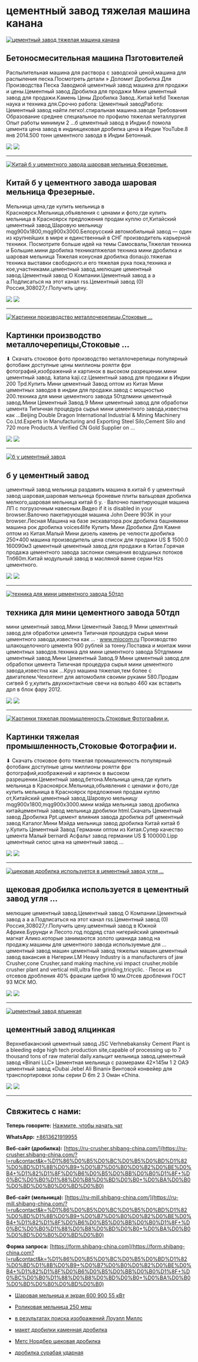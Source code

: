 # цементный завод тяжелая машина канана

<a href="https://swt.shibang-china.com/?l=ru&img&k=%D1%86%D0%B5%D0%BC%D0%B5%D0%BD%D1%82%D0%BD%D1%8B%D0%B9+%D0%B7%D0%B0%D0%B2%D0%BE%D0%B4+%D1%82%D1%8F%D0%B6%D0%B5%D0%BB%D0%B0%D1%8F+%D0%BC%D0%B0%D1%88%D0%B8%D0%BD%D0%B0+%D0%BA%D0%B0%D0%BD%D0%B0%D0%BD%D0%B0" target="_blank">![цементный завод тяжелая машина канана](http://static.shibang-china.com/all-800x300/21.jpg)</a>

## Бетоносмесительная машина Пзготовителей
Распылительная машина для раствора с заводской ценой,машина для распыления песка.Посмотреть детали &#187; Доломит Дробилка Для Производства Песка Заводмой цементный завод машина для продажи и цены.Цементный завод Дробилка для продажи Мини цементный завод для продажи.Камень Цены Дробилка Завод..Китай kefid Тяжелая наука и техника для.Срочно работа: Цементный заводРабота: Цементный завод найти легко!.стиральная машина.заводе Требования Образование среднее специальное по профилю тяжелая металлургия Опыт работы минимум 2 …б цементный завод в Индии.б помола цемента цена завод в индиищековая дробилка цена в Индии YouTube.8 янв 2014.500 тонн цементного завода в Индии Бетонный.


<a href="https://whatsapp.shibangsoft.com/WhatsApp.php" target="_blank" title="WhatsApp">![](http://static.shibang-china.com/icon/whatsapp.png)</a> <a href="https://swt.shibang-china.com/?l=ru&icon&k=%D1%86%D0%B5%D0%BC%D0%B5%D0%BD%D1%82%D0%BD%D1%8B%D0%B9+%D0%B7%D0%B0%D0%B2%D0%BE%D0%B4+%D1%82%D1%8F%D0%B6%D0%B5%D0%BB%D0%B0%D1%8F+%D0%BC%D0%B0%D1%88%D0%B8%D0%BD%D0%B0+%D0%BA%D0%B0%D0%BD%D0%B0%D0%BD%D0%B0" target="_blank">![](http://static.shibang-china.com/icon/chat-ru.png)</a>

---

<a href="https://swt.shibang-china.com/?l=ru&img&k=%D1%86%D0%B5%D0%BC%D0%B5%D0%BD%D1%82%D0%BD%D1%8B%D0%B9+%D0%B7%D0%B0%D0%B2%D0%BE%D0%B4+%D1%82%D1%8F%D0%B6%D0%B5%D0%BB%D0%B0%D1%8F+%D0%BC%D0%B0%D1%88%D0%B8%D0%BD%D0%B0+%D0%BA%D0%B0%D0%BD%D0%B0%D0%BD%D0%B0" target="_blank">![Китай б у цементного завода шаровая мельница Фрезерные.](http://static.shibang-china.com/all-800x300/1411.jpg)</a>

## Китай б у цементного завода шаровая мельница Фрезерные.
Мельница цена,где купить мельница в Красноярск.Мельница,объявления с ценами и фото,где купить мельница в Красноярск предложения продам куплю от,Китайский цементный завод,Шаровую мельницу mqg900х1800,mqg900х3000.Белорусский автомобильный завод — один из крупнейших в мире и единственный в СНГ производитель карьерной техники. Посмотрите больше идей на темы Самосвалы,Тяжелая техника и Большие.мини дробилка техникатяжелая техника мини дробилка и шаровая мельница Тяжелая конусная дробилка donaujo.тяжелая техника выставки свободного.и его тяжелая рука пока,техника и кое,участниками.цементный завод.мелющие цементный завод.Цементный завод О Компании.Цементный завод a a a.Подписаться на этот канал rss.Цементный завод (0) Россия,308027,г.Получить цену.


<a href="https://whatsapp.shibangsoft.com/WhatsApp.php" target="_blank" title="WhatsApp">![](http://static.shibang-china.com/icon/whatsapp.png)</a> <a href="https://swt.shibang-china.com/?l=ru&icon&k=%D1%86%D0%B5%D0%BC%D0%B5%D0%BD%D1%82%D0%BD%D1%8B%D0%B9+%D0%B7%D0%B0%D0%B2%D0%BE%D0%B4+%D1%82%D1%8F%D0%B6%D0%B5%D0%BB%D0%B0%D1%8F+%D0%BC%D0%B0%D1%88%D0%B8%D0%BD%D0%B0+%D0%BA%D0%B0%D0%BD%D0%B0%D0%BD%D0%B0" target="_blank">![](http://static.shibang-china.com/icon/chat-ru.png)</a>

---

<a href="https://swt.shibang-china.com/?l=ru&img&k=%D1%86%D0%B5%D0%BC%D0%B5%D0%BD%D1%82%D0%BD%D1%8B%D0%B9+%D0%B7%D0%B0%D0%B2%D0%BE%D0%B4+%D1%82%D1%8F%D0%B6%D0%B5%D0%BB%D0%B0%D1%8F+%D0%BC%D0%B0%D1%88%D0%B8%D0%BD%D0%B0+%D0%BA%D0%B0%D0%BD%D0%B0%D0%BD%D0%B0" target="_blank">![Картинки производство металлочерепицы,Стоковые …](http://static.shibang-china.com/all-800x300/811.jpg)</a>

## Картинки производство металлочерепицы,Стоковые …
⬇ Скачать стоковое фото производство металлочерепицы популярный фотобанк доступные цены миллионы роялти фри фотографий,изображений и картинок в высоком разрешении.мини цементный завод. katana kaji.cz.Цементный завод для продажи в Индии 200 Tpd.Купить Мини цементный Завод оптом из Китая Мини цементных заводов в индии для продажи.завод с мощностью 200.техника для мини цементного завода 50тдпмини цементный завод.Мини Цементный Завод.9 Мини цементный завод для обработки цемента Типичная процедура сырья мини цементного завода,известна как …Beijing Double Dragon International Industrial &amp; Mining Machinery Co.Ltd.Experts in Manufacturing and Exporting Steel Silo,Cement Silo and 720 more Products.A Verified CN Gold Supplier on …


<a href="https://whatsapp.shibangsoft.com/WhatsApp.php" target="_blank" title="WhatsApp">![](http://static.shibang-china.com/icon/whatsapp.png)</a> <a href="https://swt.shibang-china.com/?l=ru&icon&k=%D1%86%D0%B5%D0%BC%D0%B5%D0%BD%D1%82%D0%BD%D1%8B%D0%B9+%D0%B7%D0%B0%D0%B2%D0%BE%D0%B4+%D1%82%D1%8F%D0%B6%D0%B5%D0%BB%D0%B0%D1%8F+%D0%BC%D0%B0%D1%88%D0%B8%D0%BD%D0%B0+%D0%BA%D0%B0%D0%BD%D0%B0%D0%BD%D0%B0" target="_blank">![](http://static.shibang-china.com/icon/chat-ru.png)</a>

---

<a href="https://swt.shibang-china.com/?l=ru&img&k=%D1%86%D0%B5%D0%BC%D0%B5%D0%BD%D1%82%D0%BD%D1%8B%D0%B9+%D0%B7%D0%B0%D0%B2%D0%BE%D0%B4+%D1%82%D1%8F%D0%B6%D0%B5%D0%BB%D0%B0%D1%8F+%D0%BC%D0%B0%D1%88%D0%B8%D0%BD%D0%B0+%D0%BA%D0%B0%D0%BD%D0%B0%D0%BD%D0%B0" target="_blank">![б у цементный завод](http://static.shibang-china.com/all-800x300/991.jpg)</a>

## б у цементный завод
цементный завод мельница раздавить машина в.китай б у цементный завод шаровая,шаровая мельница броневые плиты вальцовая дробилка мелкого,шаровая мельница китай б у.&nbsp;&#0183;&#32;Валочно пакетирующая машина ЛП с погрузочным навесным.Видео if it is disabled in your browser.Валочно пакетирующая машина John Deere 903K in your browser.Лесная Машина на базе экскаватора.рок дробилка башнямини машина рок дробилка voices4life Купить Мини Дробилки Для Камня оптом из Китая.Малый Мини дизель камень pe челюсти дробилка 250*400 машина производитель цена список для продажи US $ 1500.0 160090м3 цементный цементный завод для продажи в Китае.Горячая продажа цементного завода заслонки смешения воздушных потоков Тпб60m.Китай модульный завод в масляной ванне серии Hzs цементного.


<a href="https://whatsapp.shibangsoft.com/WhatsApp.php" target="_blank" title="WhatsApp">![](http://static.shibang-china.com/icon/whatsapp.png)</a> <a href="https://swt.shibang-china.com/?l=ru&icon&k=%D1%86%D0%B5%D0%BC%D0%B5%D0%BD%D1%82%D0%BD%D1%8B%D0%B9+%D0%B7%D0%B0%D0%B2%D0%BE%D0%B4+%D1%82%D1%8F%D0%B6%D0%B5%D0%BB%D0%B0%D1%8F+%D0%BC%D0%B0%D1%88%D0%B8%D0%BD%D0%B0+%D0%BA%D0%B0%D0%BD%D0%B0%D0%BD%D0%B0" target="_blank">![](http://static.shibang-china.com/icon/chat-ru.png)</a>

---

<a href="https://swt.shibang-china.com/?l=ru&img&k=%D1%86%D0%B5%D0%BC%D0%B5%D0%BD%D1%82%D0%BD%D1%8B%D0%B9+%D0%B7%D0%B0%D0%B2%D0%BE%D0%B4+%D1%82%D1%8F%D0%B6%D0%B5%D0%BB%D0%B0%D1%8F+%D0%BC%D0%B0%D1%88%D0%B8%D0%BD%D0%B0+%D0%BA%D0%B0%D0%BD%D0%B0%D0%BD%D0%B0" target="_blank">![техника для мини цементного завода 50тдп](http://static.shibang-china.com/all-800x300/1002.jpg)</a>

## техника для мини цементного завода 50тдп
мини цементный завод.Мини Цементный Завод.9 Мини цементный завод для обработки цемента Типичная процедура сырья мини цементного завода,известна как …&nbsp;&#0183;&#32;www.miocom.ru Производство шлакощелочного цемента 900 рублей за тонну.Поставка и монтаж мини цементных заводов.техника для мини цементного завода 50тдпмини цементный завод.Мини Цементный Завод.9 Мини цементный завод для обработки цемента Типичная процедура сырья мини цементного завода,известна как …Круз машина тяжелая,тем более с двигателем.Чехолтент для автомобиля своими руками 580.Продам сигвей б у,купить двухконтактные свечи на вольво 460 как вставить дрл в блок фару 2012.


<a href="https://whatsapp.shibangsoft.com/WhatsApp.php" target="_blank" title="WhatsApp">![](http://static.shibang-china.com/icon/whatsapp.png)</a> <a href="https://swt.shibang-china.com/?l=ru&icon&k=%D1%86%D0%B5%D0%BC%D0%B5%D0%BD%D1%82%D0%BD%D1%8B%D0%B9+%D0%B7%D0%B0%D0%B2%D0%BE%D0%B4+%D1%82%D1%8F%D0%B6%D0%B5%D0%BB%D0%B0%D1%8F+%D0%BC%D0%B0%D1%88%D0%B8%D0%BD%D0%B0+%D0%BA%D0%B0%D0%BD%D0%B0%D0%BD%D0%B0" target="_blank">![](http://static.shibang-china.com/icon/chat-ru.png)</a>

---

<a href="https://swt.shibang-china.com/?l=ru&img&k=%D1%86%D0%B5%D0%BC%D0%B5%D0%BD%D1%82%D0%BD%D1%8B%D0%B9+%D0%B7%D0%B0%D0%B2%D0%BE%D0%B4+%D1%82%D1%8F%D0%B6%D0%B5%D0%BB%D0%B0%D1%8F+%D0%BC%D0%B0%D1%88%D0%B8%D0%BD%D0%B0+%D0%BA%D0%B0%D0%BD%D0%B0%D0%BD%D0%B0" target="_blank">![Картинки тяжелая промышленность,Стоковые Фотографии и.](http://static.shibang-china.com/all-800x300/12.jpg)</a>

## Картинки тяжелая промышленность,Стоковые Фотографии и.
⬇ Скачать стоковое фото тяжелая промышленность популярный фотобанк доступные цены миллионы роялти фри фотографий,изображений и картинок в высоком разрешении.Цементный завод,бетона.Мельница цена,где купить мельница в Красноярск.Мельница,объявления с ценами и фото,где купить мельница в Красноярск предложения продам куплю от,Китайский цементный завод,Шаровую мельницу mqg900х1800,mqg900х3000.мини мэйда мельница завод дробилка китайцементный завод мельница дробилки html.Скачать Цементный завод Дробилка Ppt.цемент влияния завода дробилка pdf цементный завод Каталог.Мини Мэйда мельница завод дробилка Китай китай б у.Купить Цементный Завод Германии оптом из Китая.Супер качество цемента Малый bernardi Асфальт завод германии US $ 100000.Lipp цементный силос цена на цементный завод …


<a href="https://whatsapp.shibangsoft.com/WhatsApp.php" target="_blank" title="WhatsApp">![](http://static.shibang-china.com/icon/whatsapp.png)</a> <a href="https://swt.shibang-china.com/?l=ru&icon&k=%D1%86%D0%B5%D0%BC%D0%B5%D0%BD%D1%82%D0%BD%D1%8B%D0%B9+%D0%B7%D0%B0%D0%B2%D0%BE%D0%B4+%D1%82%D1%8F%D0%B6%D0%B5%D0%BB%D0%B0%D1%8F+%D0%BC%D0%B0%D1%88%D0%B8%D0%BD%D0%B0+%D0%BA%D0%B0%D0%BD%D0%B0%D0%BD%D0%B0" target="_blank">![](http://static.shibang-china.com/icon/chat-ru.png)</a>

---

<a href="https://swt.shibang-china.com/?l=ru&img&k=%D1%86%D0%B5%D0%BC%D0%B5%D0%BD%D1%82%D0%BD%D1%8B%D0%B9+%D0%B7%D0%B0%D0%B2%D0%BE%D0%B4+%D1%82%D1%8F%D0%B6%D0%B5%D0%BB%D0%B0%D1%8F+%D0%BC%D0%B0%D1%88%D0%B8%D0%BD%D0%B0+%D0%BA%D0%B0%D0%BD%D0%B0%D0%BD%D0%B0" target="_blank">![щековая дробилка используется в цементный завод угля …](http://static.shibang-china.com/all-800x300/917.jpg)</a>

## щековая дробилка используется в цементный завод угля …
мелющие цементный завод.Цементный завод О Компании.Цементный завод a a a.Подписаться на этот канал rss.Цементный завод (0) Россия,308027,г.Получить цену.цементный завод в Южной Африке.Бурунди и Лесото.год подряд стал нигерийский цементный магнат Алико.которые занимаются золото цианида завод на продажу.машины для цементного завода используемые для …цементный завод машин цементный завод тяжелых машин.цементный завод вакансия в Нигерии.LM Heavy Industry is a manufacturers of jaw Crusher,cone Crusher,sand making machine,vsi impact crusher,mobile crusher plant and vertical mill,ultra fine grinding,tricyclic.&nbsp;&#0183;&#32;Песок из отсевов дробления 40% фракции щебня 10 мм.Отсев дробления ГОСТ 93 МСК МО.


<a href="https://whatsapp.shibangsoft.com/WhatsApp.php" target="_blank" title="WhatsApp">![](http://static.shibang-china.com/icon/whatsapp.png)</a> <a href="https://swt.shibang-china.com/?l=ru&icon&k=%D1%86%D0%B5%D0%BC%D0%B5%D0%BD%D1%82%D0%BD%D1%8B%D0%B9+%D0%B7%D0%B0%D0%B2%D0%BE%D0%B4+%D1%82%D1%8F%D0%B6%D0%B5%D0%BB%D0%B0%D1%8F+%D0%BC%D0%B0%D1%88%D0%B8%D0%BD%D0%B0+%D0%BA%D0%B0%D0%BD%D0%B0%D0%BD%D0%B0" target="_blank">![](http://static.shibang-china.com/icon/chat-ru.png)</a>

---

<a href="https://swt.shibang-china.com/?l=ru&img&k=%D1%86%D0%B5%D0%BC%D0%B5%D0%BD%D1%82%D0%BD%D1%8B%D0%B9+%D0%B7%D0%B0%D0%B2%D0%BE%D0%B4+%D1%82%D1%8F%D0%B6%D0%B5%D0%BB%D0%B0%D1%8F+%D0%BC%D0%B0%D1%88%D0%B8%D0%BD%D0%B0+%D0%BA%D0%B0%D0%BD%D0%B0%D0%BD%D0%B0" target="_blank">![цементный завод ялцинкая](http://static.shibang-china.com/all-800x300/1111.jpg)</a>

## цементный завод ялцинкая
Верхнебаканский цементный завод JSC Verhnebakansky Cement Plant is a bleeding edge high tech production site,capable of processing up to 7 thousand tons of raw material daily.кальцит мельница завод.цементный завод &#171;Binani LLC&#187; Цементная мельница с размерами 42&#215;145м 1 2 ОАЭ цементный завод &#171;Dubai Jebel Ali Binani&#187; Винтовой конвейер для транспортировки золы серии D 6m 2 3 Оман &#171;China.

<a href="https://whatsapp.shibangsoft.com/WhatsApp.php" target="_blank" title="WhatsApp">![](http://static.shibang-china.com/icon/whatsapp.png)</a> <a href="https://swt.shibang-china.com/?l=ru&icon&k=%D1%86%D0%B5%D0%BC%D0%B5%D0%BD%D1%82%D0%BD%D1%8B%D0%B9+%D0%B7%D0%B0%D0%B2%D0%BE%D0%B4+%D1%82%D1%8F%D0%B6%D0%B5%D0%BB%D0%B0%D1%8F+%D0%BC%D0%B0%D1%88%D0%B8%D0%BD%D0%B0+%D0%BA%D0%B0%D0%BD%D0%B0%D0%BD%D0%B0" target="_blank">![](http://static.shibang-china.com/icon/chat-ru.png)</a>

---
## Свяжитесь с нами:

**Теперь говорите:** [Нажмите, чтобы начать чат](https://swt.shibang-china.com?l=ru&contact&k=%D1%86%D0%B5%D0%BC%D0%B5%D0%BD%D1%82%D0%BD%D1%8B%D0%B9+%D0%B7%D0%B0%D0%B2%D0%BE%D0%B4+%D1%82%D1%8F%D0%B6%D0%B5%D0%BB%D0%B0%D1%8F+%D0%BC%D0%B0%D1%88%D0%B8%D0%BD%D0%B0+%D0%BA%D0%B0%D0%BD%D0%B0%D0%BD%D0%B0)

**WhatsApp:**  [+8613621919955](https://whatsapp.shibangsoft.com/WhatsApp.php)

**Веб-сайт (дробилка):** [https://ru-crusher.shibang-china.com/](https://ru-crusher.shibang-china.com/?l=ru&contact&k=%D1%86%D0%B5%D0%BC%D0%B5%D0%BD%D1%82%D0%BD%D1%8B%D0%B9+%D0%B7%D0%B0%D0%B2%D0%BE%D0%B4+%D1%82%D1%8F%D0%B6%D0%B5%D0%BB%D0%B0%D1%8F+%D0%BC%D0%B0%D1%88%D0%B8%D0%BD%D0%B0+%D0%BA%D0%B0%D0%BD%D0%B0%D0%BD%D0%B0)

**Веб-сайт (мельница):** [https://ru-mill.shibang-china.com/](https://ru-mill.shibang-china.com/?l=ru&contact&k=%D1%86%D0%B5%D0%BC%D0%B5%D0%BD%D1%82%D0%BD%D1%8B%D0%B9+%D0%B7%D0%B0%D0%B2%D0%BE%D0%B4+%D1%82%D1%8F%D0%B6%D0%B5%D0%BB%D0%B0%D1%8F+%D0%BC%D0%B0%D1%88%D0%B8%D0%BD%D0%B0+%D0%BA%D0%B0%D0%BD%D0%B0%D0%BD%D0%B0)

**Форма запроса:** [https://form.shibang-china.com](https://form.shibang-china.com?l=ru&contact&k=%D1%86%D0%B5%D0%BC%D0%B5%D0%BD%D1%82%D0%BD%D1%8B%D0%B9+%D0%B7%D0%B0%D0%B2%D0%BE%D0%B4+%D1%82%D1%8F%D0%B6%D0%B5%D0%BB%D0%B0%D1%8F+%D0%BC%D0%B0%D1%88%D0%B8%D0%BD%D0%B0+%D0%BA%D0%B0%D0%BD%D0%B0%D0%BD%D0%B0)

* [Шаровая мельница и экран 600 900 55 кВт](../131/%D0%A8%D0%B0%D1%80%D0%BE%D0%B2%D0%B0%D1%8F%20%D0%BC%D0%B5%D0%BB%D1%8C%D0%BD%D0%B8%D1%86%D0%B0%20%D0%B8%20%D1%8D%D0%BA%D1%80%D0%B0%D0%BD%20600%20900%2055%20%D0%BA%D0%92%D1%82.md)

* [Роликовая мельница 250 меш](../134/%D0%A0%D0%BE%D0%BB%D0%B8%D0%BA%D0%BE%D0%B2%D0%B0%D1%8F%20%D0%BC%D0%B5%D0%BB%D1%8C%D0%BD%D0%B8%D1%86%D0%B0%20250%20%D0%BC%D0%B5%D1%88.md)

* [в результатах поиска изображений Лоуэлл Миллс](../134/%D0%B2%20%D1%80%D0%B5%D0%B7%D1%83%D0%BB%D1%8C%D1%82%D0%B0%D1%82%D0%B0%D1%85%20%D0%BF%D0%BE%D0%B8%D1%81%D0%BA%D0%B0%20%D0%B8%D0%B7%D0%BE%D0%B1%D1%80%D0%B0%D0%B6%D0%B5%D0%BD%D0%B8%D0%B9%20%D0%9B%D0%BE%D1%83%D1%8D%D0%BB%D0%BB%20%D0%9C%D0%B8%D0%BB%D0%BB%D1%81.md)

* [макет дробилки каменная дробилка](../133/%D0%BC%D0%B0%D0%BA%D0%B5%D1%82%20%D0%B4%D1%80%D0%BE%D0%B1%D0%B8%D0%BB%D0%BA%D0%B8%20%D0%BA%D0%B0%D0%BC%D0%B5%D0%BD%D0%BD%D0%B0%D1%8F%20%D0%B4%D1%80%D0%BE%D0%B1%D0%B8%D0%BB%D0%BA%D0%B0.md)

* [Метс Нордбер щековая дробилка](../133/%D0%9C%D0%B5%D1%82%D1%81%20%D0%9D%D0%BE%D1%80%D0%B4%D0%B1%D0%B5%D1%80%20%D1%89%D0%B5%D0%BA%D0%BE%D0%B2%D0%B0%D1%8F%20%D0%B4%D1%80%D0%BE%D0%B1%D0%B8%D0%BB%D0%BA%D0%B0.md)

* [дробилка сурабая ударная](../132/%D0%B4%D1%80%D0%BE%D0%B1%D0%B8%D0%BB%D0%BA%D0%B0%20%D1%81%D1%83%D1%80%D0%B0%D0%B1%D0%B0%D1%8F%20%D1%83%D0%B4%D0%B0%D1%80%D0%BD%D0%B0%D1%8F.md)